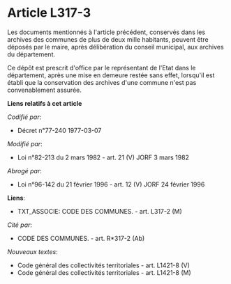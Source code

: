 # Article L317-3

Les documents mentionnés à l'article précédent, conservés dans les archives des communes de plus de deux mille habitants,
peuvent être déposés par le maire, après délibération du conseil municipal, aux archives du département.

Ce dépôt est prescrit d'office par le représentant de l'Etat dans le département, après une mise en demeure restée sans
effet, lorsqu'il est établi que la conservation des archives d'une commune n'est pas convenablement assurée.

**Liens relatifs à cet article**

_Codifié par_:

  - Décret n°77-240 1977-03-07

_Modifié par_:

  - Loi n°82-213 du 2 mars 1982 - art. 21 (V) JORF 3 mars 1982

_Abrogé par_:

  - Loi n°96-142 du 21 février 1996 - art. 12 (V) JORF 24 février 1996

**Liens**:

  - TXT_ASSOCIE: CODE DES COMMUNES. - art. L317-2 (M)

_Cité par_:

  - CODE DES COMMUNES. - art. R*317-2 (Ab)

_Nouveaux textes_:

  - Code général des collectivités territoriales - art. L1421-8 (V)
  - Code général des collectivités territoriales - art. L1421-8 (M)
